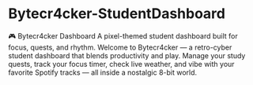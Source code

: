 # Bytecr4cker-StudentDashboard
🎮 Bytecr4cker Dashboard  A pixel-themed student dashboard built for focus, quests, and rhythm.  Welcome to Bytecr4cker — a retro-cyber student dashboard that blends productivity and play. Manage your study quests, track your focus timer, check live weather, and vibe with your favorite Spotify tracks — all inside a nostalgic 8-bit world.
